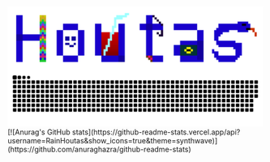 
<div align="center">
<img hight="300" width="700" align="center" src="https://github.com/RainHoutas/RainHoutas/blob/master/mylogo（web）.png">
</div>
<picture>
  <source media="(prefers-color-scheme: dark)" srcset="https://github.com/RainHoutas/RainHoutas/blob/output/github-contribution-grid-snake-dark.svg" />
  <source media="(prefers-color-scheme: light)" srcset="https://github.com/RainHoutas/RainHoutas/blob/output/github-contribution-grid-snake.svg" />
  <img alt="github-snake" src="https://github.com/RainHoutas/RainHoutas/blob/output/github-contribution-grid-snake.svg" />
</picture>
[![Anurag's GitHub stats](https://github-readme-stats.vercel.app/api?username=RainHoutas&show_icons=true&theme=synthwave)](https://github.com/anuraghazra/github-readme-stats)
